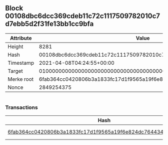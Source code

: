 ## Block 00108dbc6dcc369cdeb11c72c1117509782010c7d7ebb5d2f31fe13bb1cc9bfa

Attribute | Value
--- | ---
Height | 8281
Hash | 00108dbc6dcc369cdeb11c72c1117509782010c7d7ebb5d2f31fe13bb1cc9bfa
Timestamp | 2021-04-08T04:24:55+00:00
Target | 0100000000000000000000000000000000000000000000000000000000000000
Merke root | 6fab364cc0420806b3a1833fc17d1f9565a19f6e824dc76443439b86ff64bf3d
Nonce | 2849254375

```

```

### Transactions

Hash | Amount
--- | ---
[6fab364cc0420806b3a1833fc17d1f9565a19f6e824dc76443439b86ff64bf3d](6fab364cc0420806b3a1833fc17d1f9565a19f6e824dc76443439b86ff64bf3d.md) | 10.00000000 SKEPTI 
